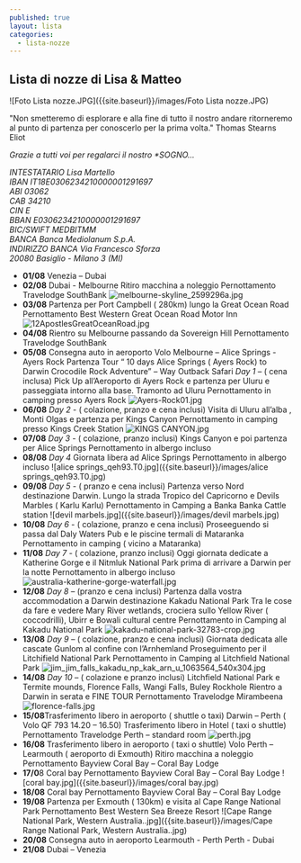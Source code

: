 ```yaml
---
published: true
layout: lista
categories:
  - lista-nozze
---
```

## Lista di nozze di Lisa & Matteo

![Foto Lista nozze.JPG]({{site.baseurl}}/images/Foto Lista nozze.JPG)


<div class="citazione">"Non smetteremo di esplorare e alla fine di tutto il nostro andare ritorneremo al punto di partenza per conoscerlo per la prima volta." 
<span style="text-align:right">Thomas Stearns Eliot</span>
</div>

_Grazie a tutti voi per regalarci il nostro **SOGNO*..._


<address>
INTESTATARIO	Lisa Martello <br/>
IBAN	IT18E0306234210000001291697 <br/>
ABI	03062 <br/>
CAB	34210 <br/>
CIN	E <br/>
BBAN	E0306234210000001291697 <br/>
BIC/SWIFT	MEDBITMM <br/>
BANCA	Banca Mediolanum S.p.A. <br/>
INDIRIZZO BANCA	Via Francesco Sforza <br/>
20080 Basiglio - Milano 3 (MI)
</address>

- **01/08** Venezia – Dubai
- **02/08** Dubai - Melbourne
Ritiro macchina a noleggio
Pernottamento Travelodge SouthBank
![melbourne-skyline_2599296a.jpg]({{site.baseurl}}/images/melbourne-skyline_2599296a.jpg)
- **03/08** Partenza per Port Campbell ( 280km) lungo la Great Ocean Road
Pernottamento Best Western Great Ocean Road Motor Inn
![12ApostlesGreatOceanRoad.jpg]({{site.baseurl}}/images/12ApostlesGreatOceanRoad.jpg)
- **04/08** Rientro su Melbourne passando da Sovereign Hill
Pernottamento Travelodge SouthBank
- **05/08** Consegna auto in aeroporto
Volo Melbourne – Alice Springs - Ayers Rock
Partenza Tour “ 10 days Alice Springs ( Ayers Rock) to Darwin Crocodile Rock Adventure” – Way Outback Safari
_Day 1_ – ( cena inclusa)
Pick Up all’Aeroporto di Ayers Rock e partenza per Uluru e passeggiata intorno alla base.
Tramonto ad Uluru
Pernottamento in camping presso Ayers Rock
![Ayers-Rock01.jpg]({{site.baseurl}}/images/Ayers-Rock01.jpg)
- **06/08** _Day 2_ - ( colazione, pranzo e cena inclusi)
Visita di Uluru all’alba , Monti Olgas e partenza per Kings Canyon
Pernottamento in camping presso Kings Creek Station
![KINGS CANYON.jpg]({{site.baseurl}}/images/liste/KINGS%20CANYON.jpg)
- **07/08**  _Day 3_ - ( colazione, pranzo inclusi)
Kings Canyon e poi partenza per Alice Springs
Pernottamento in albergo incluso
- **08/08**  _Day 4_
Giornata libera ad Alice Springs
Pernottamento in albergo incluso
![alice springs_qeh93.T0.jpg]({{site.baseurl}}/images/alice springs_qeh93.T0.jpg)
- **09/08** _Day 5_ - ( pranzo e cena inclusi)
Partenza verso Nord destinazione Darwin. Lungo la strada Tropico del Capricorno e
Devils Marbles ( Karlu Karlu)
Pernottamento in Camping a Banka Banka Cattle station
![devil marbels.jpg]({{site.baseurl}}/images/devil marbels.jpg)
- **10/08**  _Day 6_ - ( colazione, pranzo e cena inclusi)
Proseeguendo si passa dal Daly Waters Pub e le piscine termali di Mataranka
Pernottamento in camping ( vicino a Mataranka)
- **11/08**  _Day 7_ - ( colazione, pranzo inclusi)
Oggi giornata dedicate a Katherine Gorge e il Nitmluk National Park prima di arrivare a
Darwin per la notte
Pernottamento in albergo incluso
![australia-katherine-gorge-waterfall.jpg]({{site.baseurl}}/images/australia-katherine-gorge-waterfall.jpg)
- **12/08**  _Day 8_ – (pranzo e cena inclusi)
Partenza dalla vostra accommodation a Darwin destinazione Kakadu National Park
Tra le cose da fare e vedere Mary River wetlands, crociera sullo Yellow River (
coccodrilli), Ubirr e Bowali cultural centre
Pernottamento in Camping al Kakadu National Park
![kakadu-national-park-32783-crop.jpg]({{site.baseurl}}/images/kakadu-national-park-32783-crop.jpg)
- **13/08**  _Day 9_ – ( colazione, pranzo e cena inclusi)
Giornata dedicata alle cascate Gunlom al confine con l’Arnhemland
Proseguimento per il Litchifield National Park
Pernottamento in Camping al Litchfield National Park
![jim_jim_falls_kakadu_np_kak_arn_u_1063564_540x304.jpg]({{site.baseurl}}/images/jim_jim_falls_kakadu_np_kak_arn_u_1063564_540x304.jpg)
- **14/08** _Day 10_ – ( colazione e pranzo inclusi)
Litchfield National Park e Termite mounds, Florence Falls, Wangi Falls, Buley Rockhole
Rientro a Darwin in serata e FINE TOUR
Pernottamento Travelodge Mirambeena
![florence-falls.jpg]({{site.baseurl}}/images/florence-falls.jpg)
- **15/08**Trasferimento libero in aeroporto ( shuttle o taxi)
Darwin – Perth ( Volo QF 793 14.20 – 16.50)
Trasferimento libero in Hotel ( taxi o shuttle)
Pernottamento Travelodge Perth – standard room
![perth.jpg]({{site.baseurl}}/images/perth.jpg)
- **16/08** Trasferimento libero in aeroporto ( taxi o shuttle)
Volo Perth – Learmouth ( aeroporto di Exmouth)
Ritiro macchina a noleggio
Pernottamento Bayview Coral Bay – Coral Bay Lodge
- **17/0**8 Coral bay
Pernottamento Bayview Coral Bay – Coral Bay Lodge
![coral bay.jpg]({{site.baseurl}}/images/coral bay.jpg)
- **18/08** Coral bay
Pernottamento Bayview Coral Bay – Coral Bay Lodge
- **19/08** Partenza per Exmouth ( 130km) e visita al Cape Range National Park
Pernottamento Best Western Sea Breeze Resort
![Cape Range National Park,  Western Australia..jpg]({{site.baseurl}}/images/Cape Range National Park,  Western Australia..jpg)
- **20/08** Consegna auto in aeroporto
Learmouth - Perth
Perth - Dubai
- **21/08** Dubai – Venezia
